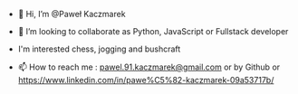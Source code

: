 - 👋 Hi, I’m @Paweł Kaczmarek


- 💞️ I’m looking to collaborate as Python, JavaScript or Fullstack developer
-    I'm interested chess, jogging and bushcraft
- 📫 How to reach me : pawel.91.kaczmarek@gmail.com or by Github or https://www.linkedin.com/in/pawe%C5%82-kaczmarek-09a53717b/


<!---
Packerson/Packerson is a ✨ special ✨ repository because its `README.md` (this file) appears on your GitHub profile.
You can click the Preview link to take a look at your changes.
--->
